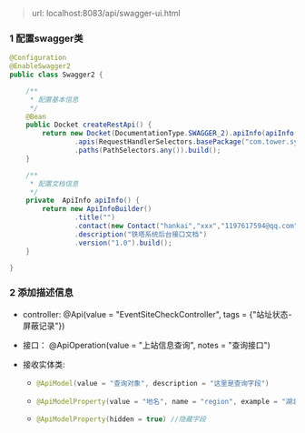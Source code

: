 > url: localhost:8083/api/swagger-ui.html

### 1 配置swagger类

```java
@Configuration
@EnableSwagger2
public class Swagger2 {

    /**
     * 配置基本信息
     */
    @Bean
    public Docket createRestApi() {
        return new Docket(DocumentationType.SWAGGER_2).apiInfo(apiInfo()).select()
                .apis(RequestHandlerSelectors.basePackage("com.tower.system.controller"))
                .paths(PathSelectors.any()).build();
    }

    /**
     * 配置文档信息
     */
    private  ApiInfo apiInfo() {
        return new ApiInfoBuilder()
                .title("")
                .contact(new Contact("hankai","xxx","1197617594@qq.com"))
                .description("铁塔系统后台接口文档")
                .version("1.0").build();
    }

}
```

### 2 添加描述信息

- controller:     @Api(value = "EventSiteCheckController", tags = {"站址状态-屏蔽记录"})

- 接口： @ApiOperation(value = "上站信息查询", notes = "查询接口")

- 接收实体类: 

  - ```java
    @ApiModel(value = "查询对象", description = "这里是查询字段")
    ```

  - ```java
    @ApiModelProperty(value = "地名", name = "region", example = "湖北省", required = true) //必填字段
    ```

  - ```java
  	@ApiModelProperty(hidden = true) //隐藏字段
  	```





